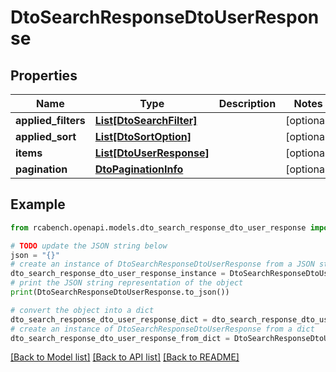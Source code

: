 # DtoSearchResponseDtoUserResponse


## Properties

Name | Type | Description | Notes
------------ | ------------- | ------------- | -------------
**applied_filters** | [**List[DtoSearchFilter]**](DtoSearchFilter.md) |  | [optional] 
**applied_sort** | [**List[DtoSortOption]**](DtoSortOption.md) |  | [optional] 
**items** | [**List[DtoUserResponse]**](DtoUserResponse.md) |  | [optional] 
**pagination** | [**DtoPaginationInfo**](DtoPaginationInfo.md) |  | [optional] 

## Example

```python
from rcabench.openapi.models.dto_search_response_dto_user_response import DtoSearchResponseDtoUserResponse

# TODO update the JSON string below
json = "{}"
# create an instance of DtoSearchResponseDtoUserResponse from a JSON string
dto_search_response_dto_user_response_instance = DtoSearchResponseDtoUserResponse.from_json(json)
# print the JSON string representation of the object
print(DtoSearchResponseDtoUserResponse.to_json())

# convert the object into a dict
dto_search_response_dto_user_response_dict = dto_search_response_dto_user_response_instance.to_dict()
# create an instance of DtoSearchResponseDtoUserResponse from a dict
dto_search_response_dto_user_response_from_dict = DtoSearchResponseDtoUserResponse.from_dict(dto_search_response_dto_user_response_dict)
```
[[Back to Model list]](../README.md#documentation-for-models) [[Back to API list]](../README.md#documentation-for-api-endpoints) [[Back to README]](../README.md)


